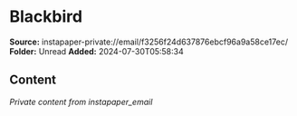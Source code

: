 # Blackbird

**Source:** instapaper-private://email/f3256f24d637876ebcf96a9a58ce17ec/
**Folder:** Unread
**Added:** 2024-07-30T05:58:34




## Content
*Private content from instapaper_email*
